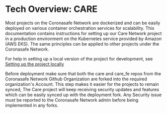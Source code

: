 # Tech Overview: CARE

Most projects on the Coronasafe Network are dockerized and can be easily deployed on various container orchestration services for scalability. This documentation contains instructions for setting up our Care Network project in a production environment on the Kubernetes service provided by Amazon \(AWS EKS\). The same principles can be applied to other projects under the Coronasafe Network.

For help in setting up a local version of the project for development, see [Setting up the project locally](local.md)

Before deployment make sure that both the care and care\_fe repos from the Coronasafe Network Github Organization are forked into the required organization's Account. This step makes it easier for the projects to remain synced, The Care project will keep receiving security updates and features which can be easily synced up with the deployment fork. Any Security issue must be reported to the Coronasafe Network admin before being implemented in any forks. 

